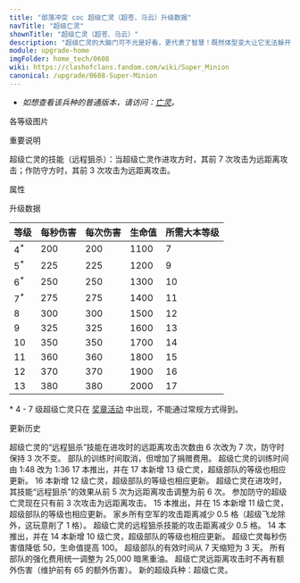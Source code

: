 ```yaml
---
title: "部落冲突 coc 超级亡灵（超苍、马云）升级数据"
navTitle: "超级亡灵"
shownTitle: "超级亡灵（超苍、马云）"
description: "超级亡灵的大脑门可不光是好看，更代表了智慧！既然体型变大让它无法躲开搜空地雷，那从安全距离远程攻击防御建筑显然非常明智！"
module: upgrade-home
imgFolder: home_tech/0608
wiki: https://clashofclans.fandom.com/wiki/Super_Minion
canonical: /upgrade/0608-Super-Minion
---
```


- *如想查看该兵种的普通版本，请访问：[亡灵](/upgrade/0080-Minion)。*

<UnitInfo :folder="$frontmatter.imgFolder" imgSrc="Super_Minion_info.png" :imgAlt="$frontmatter.navTitle" :description="$frontmatter.description" />

<SmallTitle>各等级图片</SmallTitle>

<Panel>
    <UnitImgGroup :folder="$frontmatter.imgFolder">
        <UnitImg imgTitle="所有等级" imgSrc="Super_Minion8.png" />
    </UnitImgGroup>
</Panel>

<SmallTitle>重要说明</SmallTitle>

超级亡灵的技能（远程狙杀）：当超级亡灵作进攻方时，其前 7 次攻击为远距离攻击；作防守方时，其前 3 次攻击为远距离攻击。

<SmallTitle>属性</SmallTitle>

<UnitProperties>
    <UnitProperty pKey="部队类型" pValue="空中单位" />
    <UnitProperty pKey="攻击偏好" pValue="无" />
    <UnitProperty pKey="伤害类型" pValue="单体伤害" />
    <UnitProperty pKey="攻击的目标" pValue="地面和空中目标" />
    <UnitProperty pKey="占据人口" pValue="12" />
    <UnitProperty pKey="移动速度" pValue="2 格/秒" />
    <UnitProperty pKey="攻击速度" pValue="1 秒/次" />
    <UnitProperty pKey="普攻攻击距离" pValue="3.5 格" />
    <UnitProperty pKey="远程狙杀次数" pValue="7 次（进攻）<br>3 次（防守）" />
    <UnitProperty pKey="远程狙杀射程" pValue="9.5 格" />
    <UnitProperty pKey="最低亡灵等级" pValue="8" />
    <UnitProperty pKey="最低大本等级" pValue="12" />
    <UnitProperty pKey="强化费用" pValue="2.5 万黑油" />
    <UnitProperty pKey="强化有效期" pValue="3 天" />
    <UnitProperty pKey="训练时间" pValue="无" trainingSystem="2025" />
    <UnitProperty pKey="捐赠费用" pValue="6,6,270,Dark_Elixir" :isDonationCost="true" />
</UnitProperties>

<SmallTitle>升级数据</SmallTitle>

<UnitTable>

|     等级      |  每秒伤害  |  每次伤害  | 生命值 |所需大本等级|
|      ---      |    ----   |    ----   |  ---- |    ----   |
| 4<sup>*</sup> |    200    |    200    |  1100 |      7    |
| 5<sup>*</sup> |    225    |    225    |  1200 |      9    |
| 6<sup>*</sup> |    250    |    250    |  1300 |     10    |
| 7<sup>*</sup> |    275    |    275    |  1400 |     11    |
|       8       |    300    |    300    |  1500 |     12    |
|       9       |    325    |    325    |  1600 |     13    |
|      10       |    350    |    350    |  1700 |     14    |
|      11       |    360    |    360    |  1800 |     15    |
|      12       |    370    |    370    |  1900 |     16    |
|      13       |    380    |    380    |  2000 |     17    |
</UnitTable>

\* 4 - 7 级超级亡灵只在 [奖章活动](/p/7015) 中出现，不能通过常规方式得到。

<SmallTitle>更新历史</SmallTitle>

<Timeline>
    <TimelineItem date="2025/06/30">
        <TimelineRow>超级亡灵的“远程狙杀”技能在进攻时的远距离攻击次数由 6 次改为 7 次，防守时保持 3 次不变。</TimelineRow>
    </TimelineItem>
    <TimelineItem date="2025/03/27">
        <TimelineRow>部队的训练时间取消，但增加了捐赠费用。</TimelineRow>
    </TimelineItem>
    <TimelineItem date="2025/02/10">
        <TimelineRow>超级亡灵的训练时间由 1:48 改为 1:36</TimelineRow>
    </TimelineItem>
    <TimelineItem date="2024/11/25">
        <TimelineRow>17 本推出，并在 17 本新增 13 级亡灵，超级部队的等级也相应更新。</TimelineRow>
    </TimelineItem>
    <TimelineItem date="2024/02/27">
        <TimelineRow>16 本新增 12 级亡灵，超级部队的等级也相应更新。</TimelineRow>
    </TimelineItem>
    <TimelineItem date="2023/01/23">
        <TimelineRow>超级亡灵在进攻时，其技能“远程狙杀”的效果从前 5 次为远距离攻击调整为前 6 次。</TimelineRow>
    </TimelineItem>
    <TimelineItem date="2022/10/10">
        <TimelineRow>参加防守的超级亡灵现在只有前 3 次攻击为远距离攻击。</TimelineRow>
        <TimelineRow>15 本推出，并在 15 本新增 11 级亡灵，超级部队的等级也相应更新。</TimelineRow>
    </TimelineItem>
    <TimelineItem date="2022/05/02">
        <TimelineRow>家乡所有空军的攻击距离减少 0.5 格（超级飞龙除外，这玩意削了 1 格）。</TimelineRow>
        <TimelineRow>超级亡灵的远程狙杀技能的攻击距离减少 0.5 格。</TimelineRow>
    </TimelineItem>
    <TimelineItem date="2021/04/12">
        <TimelineRow>14 本推出，并在 14 本新增 10 级亡灵，超级部队的等级也相应更新。</TimelineRow>
        <TimelineRow>超级亡灵每秒伤害值降低 50，生命值提高 100。</TimelineRow>
    </TimelineItem>
    <TimelineItem date="2020/12/07">
        <TimelineRow>超级部队的有效时间从 7 天缩短为 3 天。</TimelineRow>
        <TimelineRow>所有部队的强化费用统一调整为 25,000 暗黑重油。</TimelineRow>
    </TimelineItem>
    <TimelineItem date="2020/10/23">
        <TimelineRow>超级亡灵远距离攻击时不再有额外伤害（维护前有 65 的额外伤害）。</TimelineRow>
    </TimelineItem>
    <TimelineItem date="2020/10/12">
        <TimelineRow>新的超级兵种：超级亡灵。</TimelineRow>
    </TimelineItem>
    <TimelineItem :historyBottom="true" />
</Timeline>